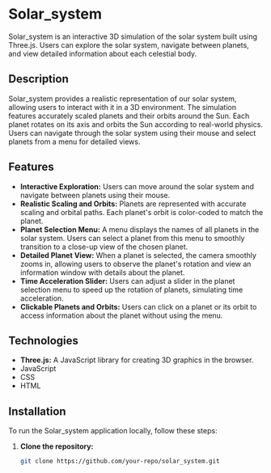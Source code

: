 # Solar_system

Solar_system is an interactive 3D simulation of the solar system built using Three.js. Users can explore the solar system, navigate between planets, and view detailed information about each celestial body.

## Description

Solar_system provides a realistic representation of our solar system, allowing users to interact with it in a 3D environment. The simulation features accurately scaled planets and their orbits around the Sun. Each planet rotates on its axis and orbits the Sun according to real-world physics. Users can navigate through the solar system using their mouse and select planets from a menu for detailed views.

## Features

- **Interactive Exploration:** Users can move around the solar system and navigate between planets using their mouse.
- **Realistic Scaling and Orbits:** Planets are represented with accurate scaling and orbital paths. Each planet's orbit is color-coded to match the planet.
- **Planet Selection Menu:** A menu displays the names of all planets in the solar system. Users can select a planet from this menu to smoothly transition to a close-up view of the chosen planet.
- **Detailed Planet View:** When a planet is selected, the camera smoothly zooms in, allowing users to observe the planet's rotation and view an information window with details about the planet.
- **Time Acceleration Slider:** Users can adjust a slider in the planet selection menu to speed up the rotation of planets, simulating time acceleration.
- **Clickable Planets and Orbits:** Users can click on a planet or its orbit to access information about the planet without using the menu.

## Technologies

- **Three.js:** A JavaScript library for creating 3D graphics in the browser.
- JavaScript
- CSS
- HTML 


## Installation

To run the Solar_system application locally, follow these steps:

1. **Clone the repository:**
   ```bash
   git clone https://github.com/your-repo/solar_system.git
